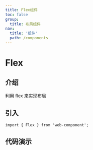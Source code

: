 ```yaml
---
title: Flex组件
toc: false
group:
  title: 布局组件
nav:
  title: '组件'
  path: /components
---
```


# Flex

## 介绍

利用 flex 来实现布局

## 引入

```shell
import { Flex } from 'web-component';
```

<API></API>

## 代码演示

<code src="./demos/demo1.tsx"></code>
